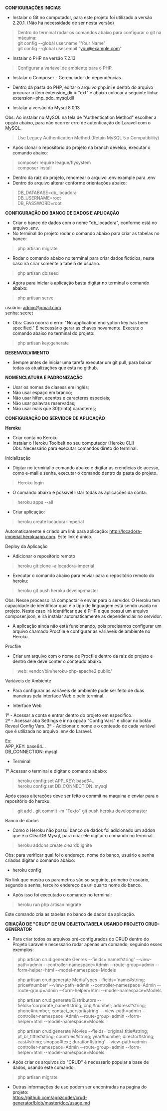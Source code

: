 **CONFIGURAÇÕES INICIAS**  
- Instalar o Git no computador, para este projeto foi utilizado a versão 2.20.1. (Não há necessidade de ser nesta versão)  
> Dentro do terminal rodar os comandos abaixo para configurar o git na máquina:  
> git config --global user.name "Your Name"  
> git config --global user.email "you@example.com"  

- Instalar o PHP na versão 7.2.13  
> Configurar a variavel de ambiente para o PHP.  

- Instalar o Composer - Gerenciador de dependências.  

- Dentro da pasta do PHP, editar o arquivo php.ini e dentro do arquivo procurar o item extension_dir = "ext" e abaixo colocar a seguinte linha: extension=php_pdo_mysql.dll  

- Instalar a versão do Mysql 8.0.13 

Obs: Ao instalar no MySQL na tela de "Authentication Method" escolher a opção abaixo, para não ocorrer erro de autenticação do Laravel com o MySQL.  

> Use Legacy Authentication Method (Retain MySQL 5.x Compatibility)

- Após clonar o repositorio do projeto na branch develop, executar o comando abaixo:   
> composer require league/flysystem  
> composer install  

- Dentro da raiz do projeto, renomear o arquivo .env.example para .env
- Dentro do arquivo alterar conforme orientações abaixo:

> DB_DATABASE=db_locadora  
> DB_USERNAME=root  
> DB_PASSWORD=root  

**CONFIGURAÇÃO DO BANCO DE DADOS E APLICAÇÃO**  

- Criar o banco de dados com o nome "db_locadora", conforme está no arquivo .env.  
-  No terminal do projeto rodar o comando abaixo para criar as tabelas no banco:  
> php artisan migrate  

- Rodar o comando abaixo no terminal para criar dados fictícios, neste caso irá criar somente a tabela de usuário. 
> php artisan db:seed  

- Agora para iniciar a aplicação basta digitar no terminal o comando abaixo:  
> php artisan serve

usuário: admin@gmail.com  
senha: secret  

- Obs: Caso ocorra o erro: "No application encryption key has been specified." É necessário gerar as chaves novamente. Execute o comando abaixo no terminal do projeto:  
> php artisan key:generate  


**DESENVOLVIMENTO**  

- Sempre antes de iniciar uma tarefa executar um git pull, para baixar todas as atualizações que está no github.  

**NOMENCLATURA E PADRONIZAÇÃO**
- Usar os nomes de clasess em inglês;  
- Não usar espaço em branco;  
- Não usar hífen, acentos e caracteres especiais;  
- Não usar palavras reservadas;  
- Não usar mais que 30(trinta) caracteres;  

**CONFIGURAÇÃO DO SERVIDOR DE APLICAÇÃO**  

**Heroku**  
- Criar conta no Keroku  
- Instalar o Heroku Toolbelt no seu computador (Heroku CLI)  
Obs: Necessário para executar comandos direto do terminal.  

Inicialização  

- Digitar no terminal o comando abaixo e digitar as crendicias de acesso, como e-mail e senha, executar o comando dentro da pasta do projeto.  
> Heroku login  

- O comando abaixo é possível listar todas as aplicações da conta:  
> heroku apps --all  

- Criar aplicação:  
> heroku create locadora-imperial  

Automaticamente é criado um link para aplicação: http://locadora-imperial.herokuapp.com. Este link é único.  

Deploy da Aplicação  

- Adicionar o repositório remoto  
> heroku git:clone -a locadora-imperial  

- Executar o comando abaixo para enviar para o repositório remoto do heroku:  
> heroku git push heroku develop:master  

Obs: Nesse processo irá compactar e enviar para o servidor. O Heroku tem capacidade de identificar qual é o tipo de linguagem está sendo usada no projeto. Neste caso irá identificar que é PHP e que possui um arquivo composer.json, e irá instalar automaticamente as dependencias no servidor.  

- A aplicação ainda não está funcionando, pois precisamos configurar um arquivo chamado Procfile e configurar as váriáveis de ambiente no Heroku.  


Procfile  

- Criar um arquivo com o nome de Procfile dentro da raiz do projeto e dentro dele deve conter o conteudo abaixo:  
> web: vendor/bin/heroku-php-apache2 public/  

Variáveis de Ambiente  

- Para configurar as variáveis de ambiente pode ser feito de duas maneiras pela interface Web e pelo terminal.  

- Interface Web  

1º - Acessar a conta e entrar dentro do projeto em especifico.  
2º - Acessar aba Settings e ir na opção "Config Vars" e clicar no botão Reveal Config Vars.
3º - Adicionar o nome e o conteudo de cada variável que é utilizada no arquivo .env do Laravel.  

Ex:  
APP_KEY: base64...  
DB_CONNECTION: mysql  

- Terminal  

1º Acessar o terminal e digitar o comando abaixo:  
> heroku config:set APP_KEY: base64...  
> heroku config:set DB_CONNECTION: mysql   

Após essas alterações deve ser feito o commit na maquina e enviar para o repositório do heroku.

> git add .
> git commit -m "Texto"
> git push heroku develop:master

Banco de dados
- Como o Heroku não possui banco de dados foi adicionado um addon que é o ClearDB Mysql, para criar ele digitar o comando no terminal.  
> heroku addons:create cleardb:ignite  

Obs: para verificar qual foi o endereço, nome do banco, usuário e senha criados digitar o comando abaixo:  
- heroku config  

No link que mostra os parametros são so seguinte, primeiro é usuário, segundo a senha, terceiro endereço da url quarto nome do banco.  

- Após isso foi executado o comando no terminal:  
> heroku run php artisan migrate  

Este comando cria as tabelas no banco de dados da aplicação.  

**CRIAÇÃO DE "CRUD" DE UM OBJETO/TABELA USANDO PROJETO CRUD-GENERATOR**  

- Para criar todos os arquivos pré-configurados do CRUD dentro do Projeto Laravel é necessario rodar apenas um comando, seguindo esses exemplos:  
>php artisan crud:generate Genres --fields='name#string' --view-path=admin --controller-namespace=Admin --route-group=admin --form-helper=html --model-namespace=Models  

>php artisan crud:generate MediaTypes --fields='name#string; price#number' --view-path=admin --controller-namespace=Admin --route-group=admin --form-helper=html --model-namespace=Models  

>php artisan crud:generate Distributors --fields='corporate_name#string; cnpj#number; address#string; phone#number; contact_person#string' --view-path=admin --controller-namespace=Admin --route-group=admin --form-helper=html --model-namespace=Models  

>php artisan crud:generate Movies --fields='original_title#string; pt_br_tittle#string; countries#string; year#number; director#string; cast#string; sinopse#text; duration#string' --view-path=admin --controller-namespace=Admin --route-group=admin --form-helper=html --model-namespace=Models  

- Após criar os arquivos do "CRUD" é necessario popular a base de dados, usando este comando:  
> php artisan migrate  

- Outras informações de uso podem ser encontradas na pagina do projeto:  
https://github.com/appzcoder/crud-generator/blob/master/doc/usage.md  
